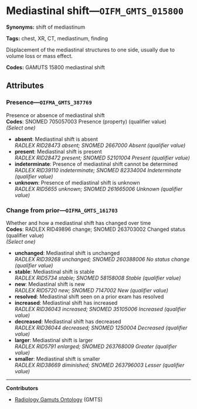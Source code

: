 # Mediastinal shift—`OIFM_GMTS_015800`

**Synonyms:** shift of mediastinum

**Tags:** chest, XR, CT, mediastinum, finding

Displacement of the mediastinal structures to one side, usually due to volume loss or mass effect.

**Codes:** GAMUTS 15800 mediastinal shift

## Attributes

### Presence—`OIFMA_GMTS_387769`

Presence or absence of mediastinal shift  
**Codes**: SNOMED 705057003 Presence (property) (qualifier value)  
*(Select one)*

- **absent**: Mediastinal shift is absent  
_RADLEX RID28473 absent; SNOMED 2667000 Absent (qualifier value)_
- **present**: Mediastinal shift is present  
_RADLEX RID28472 present; SNOMED 52101004 Present (qualifier value)_
- **indeterminate**: Presence of mediastinal shift cannot be determined  
_RADLEX RID39110 indeterminate; SNOMED 82334004 Indeterminate (qualifier value)_
- **unknown**: Presence of mediastinal shift is unknown  
_RADLEX RID5655 unknown; SNOMED 261665006 Unknown (qualifier value)_

### Change from prior—`OIFMA_GMTS_161703`

Whether and how a mediastinal shift has changed over time  
**Codes**: RADLEX RID49896 change; SNOMED 263703002 Changed status (qualifier value)  
*(Select one)*

- **unchanged**: Mediastinal shift is unchanged  
_RADLEX RID39268 unchanged; SNOMED 260388006 No status change (qualifier value)_
- **stable**: Mediastinal shift is stable  
_RADLEX RID5734 stable; SNOMED 58158008 Stable (qualifier value)_
- **new**: Mediastinal shift is new  
_RADLEX RID5720 new; SNOMED 7147002 New (qualifier value)_
- **resolved**: Mediastinal shift seen on a prior exam has resolved  
- **increased**: Mediastinal shift has increased  
_RADLEX RID36043 increased; SNOMED 35105006 Increased (qualifier value)_
- **decreased**: Mediastinal shift has decreased  
_RADLEX RID36044 decreased; SNOMED 1250004 Decreased (qualifier value)_
- **larger**: Mediastinal shift is larger  
_RADLEX RID5791 enlarged; SNOMED 263768009 Greater (qualifier value)_
- **smaller**: Mediastinal shift is smaller  
_RADLEX RID38669 diminished; SNOMED 263796003 Lesser (qualifier value)_

---

**Contributors**

- [Radiology Gamuts Ontology](https://gamuts.net/) (GMTS)